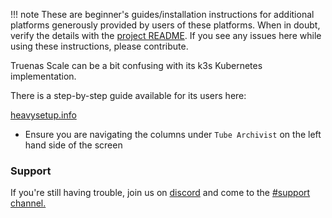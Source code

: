 !!! note
    These are beginner's guides/installation instructions for additional platforms generously provided by users of these platforms. When in doubt, verify the details with the [project README](https://github.com/tubearchivist/tubearchivist#installing). If you see any issues here while using these instructions, please contribute. 

Truenas Scale can be a bit confusing with its k3s Kubernetes implementation. 

There is a step-by-step guide available for its users here:

[heavysetup.info](https://heavysetup.info/applications/tube-archivist/dataset/)

- Ensure you are navigating the columns under `Tube Archivist` on the left hand side of the screen

### Support

If you're still having trouble, join us on [discord](https://www.tubearchivist.com/discord) and come to the [#support channel.](https://discord.com/channels/920056098122248193/1006394050217246772)